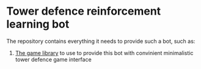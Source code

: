 # Tower defence reinforcement learning bot

The repository contains everything it needs to provide such a bot, such as:

1. [The game library](https://github.com/Dominux/tower-defence-RL/blob/main/gamelib) to use to provide this bot with convinient minimalistic tower defence game interface
